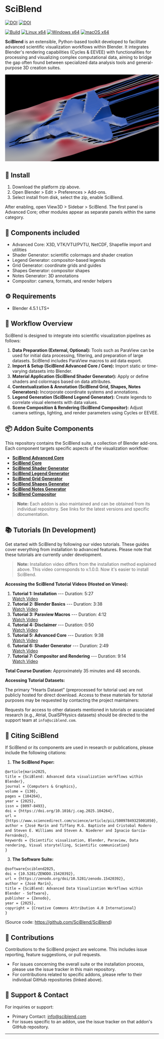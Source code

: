 # SciBlend

[![DOI](https://img.shields.io/badge/DOI-10.1016%2Fj.cag.2025.104264-blue.svg)](https://doi.org/10.1016/j.cag.2025.104264) [![DOI](https://zenodo.org/badge/DOI/10.5281/zenodo.15420392.svg)](https://doi.org/10.5281/zenodo.15420392)


[![Build](https://img.shields.io/github/actions/workflow/status/SciBlend/SciBlend/build-extension.yml?branch=main)](https://github.com/SciBlend/SciBlend/actions)
[![Linux x64](https://img.shields.io/badge/download-linux--x64-blue)](https://github.com/SciBlend/SciBlend/releases/download/v.1.1.0/sciblend-1.1.0-linux-x64.zip)
[![Windows x64](https://img.shields.io/badge/download-windows--x64-blue)](https://github.com/SciBlend/SciBlend/releases/download/v.1.1.0/sciblend-1.1.0-windows-x64.zip)
[![macOS x64](https://img.shields.io/badge/download-macos--x64-blue)](https://github.com/SciBlend/SciBlend/releases/download/v.1.1.0/sciblend-1.1.0-macos-x64.zip)

**SciBlend** is an extensible, Python-based toolkit developed to facilitate advanced scientific visualization workflows within Blender. It integrates Blender's rendering capabilities (Cycles & EEVEE) with functionalities for processing and visualizing complex computational data, aiming to bridge the gap often found between specialized data analysis tools and general-purpose 3D creation suites.

![SciBlend Overview](./images/0100.png)



## 💾 Install


1. Download the platform zip above.
2. Open Blender > Edit > Preferences > Add-ons.
3. Select install from disk, select the zip, enable SciBlend.

After enabling, open View3D > Sidebar > SciBlend. The first panel is Advanced Core; other modules appear as separate panels within the same category.

## 🧩 Components included

- Advanced Core: X3D, VTK/VTU/PVTU, NetCDF, Shapefile import and utilities
- Shader Generator: scientific colormaps and shader creation
- Legend Generator: compositor-based legends
- Grid Generator: coordinate grids and guides
- Shapes Generator: compositor shapes
- Notes Generator: 3D annotations
- Compositor: camera, formats, and render helpers

## ⚙️ Requirements

- Blender 4.5.1 LTS+



## 🔄 Workflow Overview

SciBlend is designed to integrate into scientific visualization pipelines as follows:

1.  **Data Preparation (External, Optional):** Tools such as ParaView can be used for initial data processing, filtering, and preparation of large datasets. SciBlend includes ParaView macros to aid data export.
2.  **Import & Setup (SciBlend Advanced Core / Core):** Import static or time-varying datasets into Blender.
3.  **Material Application (SciBlend Shader Generator):** Apply or define shaders and colormaps based on data attributes.
4.  **Contextualization & Annotation (SciBlend Grid, Shapes, Notes Generators):** Incorporate coordinate systems and annotations.
5.  **Legend Generation (SciBlend Legend Generator):** Create legends to correlate visual elements with data values.
6.  **Scene Composition & Rendering (SciBlend Compositor):** Adjust camera settings, lighting, and render parameters using Cycles or EEVEE.



## 📦 Addon Suite Components

This repository contains the SciBlend suite, a collection of Blender add-ons. Each component targets specific aspects of the visualization workflow:

-   **[SciBlend Advanced Core](https://github.com/josemarinfarina/SciBlend-AdvancedCore)**
-   **[SciBlend Core](https://github.com/josemarinfarina/SciBlend-Core)**
-   **[SciBlend Shader Generator](https://github.com/josemarinfarina/SciBlend-ShaderGenerator)**
-   **[SciBlend Legend Generator](https://github.com/josemarinfarina/SciBlend-LegendGenerator)**
-   **[SciBlend Grid Generator](https://github.com/josemarinfarina/SciBlend-GridGenerator)**
-   **[SciBlend Shapes Generator](https://github.com/josemarinfarina/SciBlend-ShapesGenerator)** 
-   **[SciBlend Notes Generator](https://github.com/josemarinfarina/SciBlend-NotesGenerator)**
-   **[SciBlend Compositor](https://github.com/josemarinfarina/SciBlend-Compositor)** 

> **Note:** Each addon is also maintained and can be obtained from its individual repository. See links for the latest versions and specific documentation.


## 📚 Tutorials (In Development)

Get started with SciBlend by following our video tutorials. These guides cover everything from installation to advanced features. Please note that these tutorials are currently under development.

> **Note:** Installation video differs from the installation method explained above. This video corresponds to v.1.0.0. Now it's easier to install SciBlend.


**Accessing the SciBlend Tutorial Videos (Hosted on Vimeo):**

1.  **Tutorial 1: Installation** --- Duration: 5:27  
    [Watch Video](https://vimeo.com/1072114774/6710c26719)
2.  **Tutorial 2: Blender Basics** --- Duration: 3:38  
    [Watch Video](https://vimeo.com/1072322575/5f76df6d54)
3.  **Tutorial 3: Paraview Macros** --- Duration: 4:12  
    [Watch Video](https://vimeo.com/1072343076/bcd85df516)
4.  **Tutorial 4: Disclaimer** --- Duration: 0:50  
    [Watch Video](https://vimeo.com/1072534713/d5745037c5)
5.  **Tutorial 5: Advanced Core** --- Duration: 9:38  
    [Watch Video](https://vimeo.com/1072467895/4b891cdc36)
6.  **Tutorial 6: Shader Generator** --- Duration: 2:49  
    [Watch Video](https://vimeo.com/1072516398/ba57a7f44b)
7.  **Tutorial 7: Compositor and Rendering** --- Duration: 9:14  
    [Watch Video](https://vimeo.com/1072530634/4d23fbf807)

**Total Course Duration:** Approximately 35 minutes and 48 seconds.

**Accessing Tutorial Datasets:**

The primary "Hearts Dataset" (preprocessed for tutorial use) are not publicly hosted for direct download. Access to these materials for tutorial purposes may be requested by contacting the project maintainers:

Requests for access to other datasets mentioned in tutorials or associated research (e.g., Atrial, DualSPHysics datasets) should be directed to the support team at `info@sciblend.com`.






## 📜 Citing SciBlend

If SciBlend or its components are used in research or publications, please include the following citations:

1.  **The SciBlend Paper:**

```
@article{marin2025,
title = {SciBlend: Advanced data visualization workflows within Blender},
journal = {Computers & Graphics},
volume = {130},
pages = {104264},
year = {2025},
issn = {0097-8493},
doi = {https://doi.org/10.1016/j.cag.2025.104264},
url = {https://www.sciencedirect.com/science/article/pii/S0097849325001050},
author = {José Marín and Tiffany M.G. Baptiste and Cristobal Rodero and Steven E. Williams and Steven A. Niederer and Ignacio García-Fernández},
keywords = {Scientific visualisation, Blender, Paraview, Data rendering, Visual storytelling, Scientific communication}
}
```

3.  **The Software Suite:**
```
@software{sciblend2025,
doi = {10.5281/ZENODO.15420392},
url = {https://zenodo.org/doi/10.5281/zenodo.15420392},
author = {José Marín},
title = {SciBlend: Advanced Data Visualization Workflows within Blender - Software},
publisher = {Zenodo},
year = {2025},
copyright = {Creative Commons Attribution 4.0 International}
}
```


(Source code: https://github.com/SciBlend/SciBlend)


## 🤝 Contributions

Contributions to the SciBlend project are welcome. This includes issue reporting, feature suggestions, or pull requests.

-   For issues concerning the overall suite or the installation process, please use the issue tracker in this main repository.
-   For contributions related to specific addons, please refer to their individual GitHub repositories (linked above).

## 💬 Support & Contact

For inquiries or support:
-   Primary Contact: info@sciblend.com
-   For issues specific to an addon, use the issue tracker on that addon's GitHub repository.

---